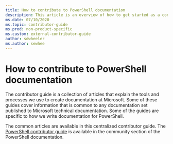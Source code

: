 ```yaml
---
title: How to contribute to PowerShell documentation
description: This article is an overview of how to get started as a contributor to the PowerShell documentation.
ms.date: 07/10/2020
ms.topic: contributor-guide
ms.prod: non-product-specific
ms.custom: external-contributor-guide
author: sdwheeler
ms.author: sewhee
---
```

# How to contribute to PowerShell documentation

The contributor guide is a collection of articles that explain the tools and processes we use to create documentation at Microsoft. Some of these guides cover information that is common to any documentation set published to Microsoft technical documentation. Some of the guides are specific to how we write documentation for PowerShell.

The common articles are available in this centralized contributor guide. The
[PowerShell contributor guide](/powershell/scripting/community/contributing/overview) is available in the community section of the PowerShell documentation.
